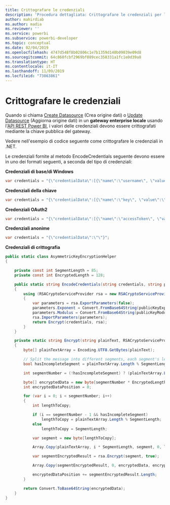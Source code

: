```yaml
---
title: Crittografare le credenziali
description: 'Procedura dettagliata: Crittografare le credenziali per le origini dati gateway locali'
author: mahirdiab
ms.author: madia
ms.reviewer: ''
ms.service: powerbi
ms.subservice: powerbi-developer
ms.topic: conceptual
ms.date: 02/04/2019
ms.openlocfilehash: 4747d548f8b02806c1e7b1359d140b09039e09d8
ms.sourcegitcommit: 64c860fcbf2969bf089cec358331a1fc1e0d39a8
ms.translationtype: HT
ms.contentlocale: it-IT
ms.lasthandoff: 11/09/2019
ms.locfileid: "73863861"
---
```

# <a name="encrypt-credentials"></a>Crittografare le credenziali

Quando si chiama [Create Datasource](https://docs.microsoft.com/rest/api/power-bi/gateways/createdatasource) (Crea origine dati) o [Update Datasource](https://docs.microsoft.com/rest/api/power-bi/gateways/updatedatasource) (Aggiorna origine dati) in un **gateway enterprise locale** usando l'[API REST Power BI](https://docs.microsoft.com/rest/api/power-bi/), i valori delle credenziali devono essere crittografati mediante la chiave pubblica del gateway.

Vedere nell'esempio di codice seguente come crittografare le credenziali in .NET.

Le credenziali fornite al metodo EncodeCredentials seguente devono essere in uno dei formati seguenti, a seconda del tipo di credenziali:

**Credenziali di base/di Windows**

```csharp
var credentials = "{\"credentialData\":[{\"name\":\"username\", \"value\":\"john\"},{\"name\":\"password\", \"value\":\"*****\"}]}";
```

**Credenziali della chiave**

```csharp
var credentials = "{\"credentialData\":[{\"name\":\"key\", \"value\":\"ec....LA=\"}]}";
```

**Credenziali OAuth2**

```csharp
var credentials = "{\"credentialData\":[{\"name\":\"accessToken\", \"value\":\"eyJ0....fwtQ\"}]}";
```

**Credenziali anonime**

```csharp
var credentials = "{\"credentialData\":\"\"}";
```

**Credenziali di crittografia**

```csharp
public static class AsymmetricKeyEncryptionHelper
{

    private const int SegmentLength = 85;
    private const int EncryptedLength = 128;

    public static string EncodeCredentials(string credentials, string publicKeyExponent, string publicKeyModulus)
    {
        using (RSACryptoServiceProvider rsa = new RSACryptoServiceProvider(EncryptedLength * 8))
        {
            var parameters = rsa.ExportParameters(false);
            parameters.Exponent = Convert.FromBase64String(publicKeyExponent);
            parameters.Modulus = Convert.FromBase64String(publicKeyModulus);
            rsa.ImportParameters(parameters);
            return Encrypt(credentials, rsa);
        }
    }

    private static string Encrypt(string plainText, RSACryptoServiceProvider rsa)
    {
        byte[] plainTextArray = Encoding.UTF8.GetBytes(plainText);

        // Split the message into different segments, each segment's length is 85. So the result may be 85,85,85,20.
        bool hasIncompleteSegment = plainTextArray.Length % SegmentLength != 0;

        int segmentNumber = (!hasIncompleteSegment) ? (plainTextArray.Length / SegmentLength) : ((plainTextArray.Length / SegmentLength) + 1);

        byte[] encryptedData = new byte[segmentNumber * EncryptedLength];
        int encryptedDataPosition = 0;

        for (var i = 0; i < segmentNumber; i++)
        {
            int lengthToCopy;

            if (i == segmentNumber - 1 && hasIncompleteSegment)
                lengthToCopy = plainTextArray.Length % SegmentLength;
            else
                lengthToCopy = SegmentLength;

            var segment = new byte[lengthToCopy];

            Array.Copy(plainTextArray, i * SegmentLength, segment, 0, lengthToCopy);

            var segmentEncryptedResult = rsa.Encrypt(segment, true);

            Array.Copy(segmentEncryptedResult, 0, encryptedData, encryptedDataPosition, segmentEncryptedResult.Length);

            encryptedDataPosition += segmentEncryptedResult.Length;
        }

        return Convert.ToBase64String(encryptedData);
    }
}
```